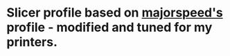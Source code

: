 # Slicer profile based on [majorspeed's](https://github.com/majarspeed) profile - modified and tuned for my printers.
